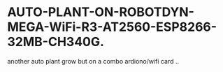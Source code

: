 # AUTO-PLANT-ON-ROBOTDYN-MEGA-WiFi-R3-AT2560-ESP8266-32MB-CH340G.
another auto plant grow but on a combo ardiono/wifi card ..

